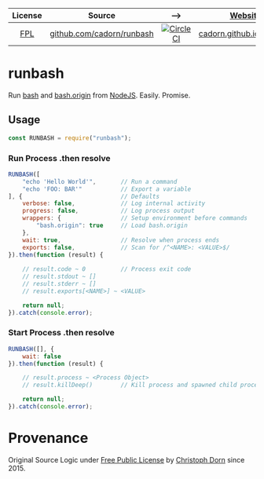 
| License | Source | --> | [Website](https://github.com/cadorn/runbash/blob/master/website.sh) | [npm](https://github.com/npm/npm) |
| :---: | --- | :---: | --- | --- |
| [FPL](https://opensource.org/licenses/FPL-1.0.0) | [github.com/cadorn/runbash](https://github.com/cadorn/runbash) | [![CircleCI](https://circleci.com/gh/cadorn/runbash.svg?style=svg)](https://circleci.com/gh/cadorn/runbash) | [cadorn.github.io/runbash](https://cadorn.github.io/runbash) | `runbash`

runbash
=======

Run [bash](https://www.gnu.org/software/bash/) and [bash.origin](https://github.com/bash-origin/bash.origin) from [NodeJS](https://nodejs.org/). Easily. Promise.

Usage
-----

```javascript
const RUNBASH = require("runbash");
```

### Run Process .then resolve

```javascript
RUNBASH([
    "echo 'Hello World'",       // Run a command
    "echo 'FOO: BAR'"           // Export a variable
], {                            // Defaults
    verbose: false,             // Log internal activity
    progress: false,            // Log process output
    wrappers: {                 // Setup environment before commands
        "bash.origin": true     // Load bash.origin
    },
    wait: true,                 // Resolve when process ends
    exports: false,             // Scan for /^<NAME>: <VALUE>$/
}).then(function (result) {
    
    // result.code ~ 0          // Process exit code
    // result.stdout ~ []
    // result.stderr ~ []
    // result.exports[<NAME>] ~ <VALUE>

    return null;
}).catch(console.error);
```

### Start Process .then resolve

```javascript
RUNBASH([], {
    wait: false
}).then(function (result) {

    // result.process ~ <Process Object>
    // result.killDeep()        // Kill process and spawned child processes

    return null;
}).catch(console.error);
```

Provenance
==========

Original Source Logic under [Free Public License](https://opensource.org/licenses/FPL-1.0.0) by [Christoph Dorn](http://christophdorn.com) since 2015.
